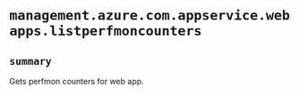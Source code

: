 # `management.azure.com.appservice.webapps.listperfmoncounters`

## `summary`
Gets perfmon counters for web app.


